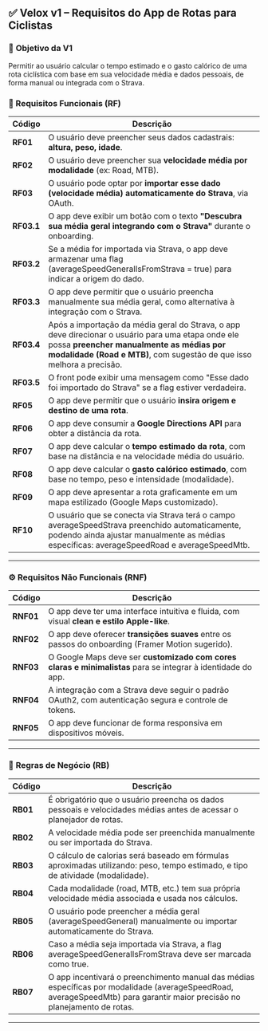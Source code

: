## ✅ Velox v1 – Requisitos do App de Rotas para Ciclistas


### 📌 **Objetivo da V1**

Permitir ao usuário calcular o tempo estimado e o gasto calórico de uma rota ciclística com base em sua velocidade média e dados pessoais, de forma manual ou integrada com o Strava.

### 🧩 Requisitos Funcionais (RF)

| Código | Descrição |
| --- | --- |
| **RF01** | O usuário deve preencher seus dados cadastrais: **altura, peso, idade**. |
| **RF02** | O usuário deve preencher sua **velocidade média por modalidade** (ex: Road, MTB). |
| **RF03** | O usuário pode optar por **importar esse dado (velocidade média) automaticamente do Strava**, via OAuth. |
| **RF03.1** | O app deve exibir um botão com o texto **"Descubra sua média geral integrando com o Strava"** durante o onboarding. |
| **RF03.2** | Se a média for importada via Strava, o app deve armazenar uma flag (averageSpeedGeneralIsFromStrava = true) para indicar a origem do dado. |
| **RF03.3** | O app deve permitir que o usuário preencha manualmente sua média geral, como alternativa à integração com o Strava. |
| **RF03.4** | Após a importação da média geral do Strava, o app deve direcionar o usuário para uma etapa onde ele possa **preencher manualmente as médias por modalidade (Road e MTB)**, com sugestão de que isso melhora a precisão. |
| **RF03.5** | O front pode exibir uma mensagem como "Esse dado foi importado do Strava" se a flag estiver verdadeira. |
| **RF05** | O app deve permitir que o usuário **insira origem e destino de uma rota**. |
| **RF06** | O app deve consumir a **Google Directions API** para obter a distância da rota. |
| **RF07** | O app deve calcular o **tempo estimado da rota**, com base na distância e na velocidade média do usuário. |
| **RF08** | O app deve calcular o **gasto calórico estimado**, com base no tempo, peso e intensidade (modalidade). |
| **RF09** | O app deve apresentar a rota graficamente em um mapa estilizado (Google Maps customizado). |
| **RF10** | O usuário que se conecta via Strava terá o campo averageSpeedStrava preenchido automaticamente, podendo ainda ajustar manualmente as médias específicas: averageSpeedRoad e averageSpeedMtb. |

---

### ⚙️ **Requisitos Não Funcionais (RNF)**

| Código | Descrição |
| --- | --- |
| **RNF01** | O app deve ter uma interface intuitiva e fluida, com visual **clean e estilo Apple-like**. |
| **RNF02** | O app deve oferecer **transições suaves** entre os passos do onboarding (Framer Motion sugerido). |
| **RNF03** | O Google Maps deve ser **customizado com cores claras e minimalistas** para se integrar à identidade do app. |
| **RNF04** | A integração com a Strava deve seguir o padrão OAuth2, com autenticação segura e controle de tokens. |
| **RNF05** | O app deve funcionar de forma responsiva em dispositivos móveis. |

---

### 🧠 **Regras de Negócio (RB)**

| Código | Descrição |
| --- | --- |
| **RB01** | É obrigatório que o usuário preencha os dados pessoais e velocidades médias antes de acessar o planejador de rotas. |
| **RB02** | A velocidade média pode ser preenchida manualmente ou ser importada do Strava. |
| **RB03** | O cálculo de calorias será baseado em fórmulas aproximadas utilizando: peso, tempo estimado, e tipo de atividade (modalidade). |
| **RB04** | Cada modalidade (road, MTB, etc.) tem sua própria velocidade média associada e usada nos cálculos. |
| **RB05** | O usuário pode preencher a média geral (averageSpeedGeneral) manualmente ou importar automaticamente do Strava. |
| **RB06** | Caso a média seja importada via Strava, a flag averageSpeedGeneralIsFromStrava deve ser marcada como true. |
| **RB07** | O app incentivará o preenchimento manual das médias específicas por modalidade (averageSpeedRoad, averageSpeedMtb) para garantir maior precisão no planejamento de rotas. |

---